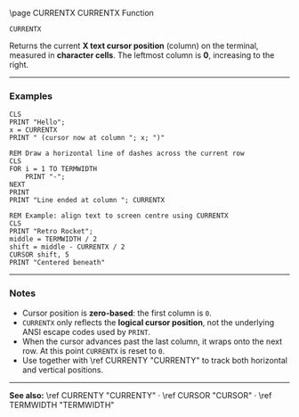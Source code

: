 \page CURRENTX CURRENTX Function

```basic
CURRENTX
```

Returns the current **X text cursor position** (column) on the terminal, measured in **character cells**.
The leftmost column is **0**, increasing to the right.

---

### Examples

```basic
CLS
PRINT "Hello";
x = CURRENTX
PRINT " (cursor now at column "; x; ")"
```

```basic
REM Draw a horizontal line of dashes across the current row
CLS
FOR i = 1 TO TERMWIDTH
    PRINT "-";
NEXT
PRINT
PRINT "Line ended at column "; CURRENTX
```

```basic
REM Example: align text to screen centre using CURRENTX
CLS
PRINT "Retro Rocket";
middle = TERMWIDTH / 2
shift = middle - CURRENTX / 2
CURSOR shift, 5
PRINT "Centered beneath"
```

---

### Notes

* Cursor position is **zero-based**: the first column is `0`.
* `CURRENTX` only reflects the **logical cursor position**, not the underlying ANSI escape codes used by `PRINT`.
* When the cursor advances past the last column, it wraps onto the next row. At this point `CURRENTX` is reset to `0`.
* Use together with \ref CURRENTY "CURRENTY" to track both horizontal and vertical positions.

---

**See also:**
\ref CURRENTY "CURRENTY" · \ref CURSOR "CURSOR" · \ref TERMWIDTH "TERMWIDTH"
